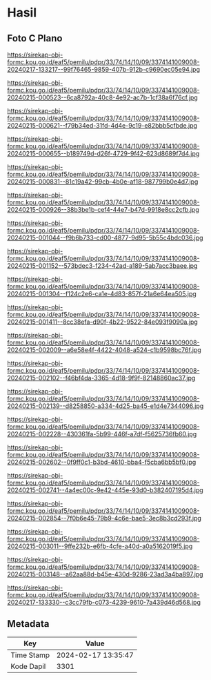 # Hasil

## Foto C Plano

https://sirekap-obj-formc.kpu.go.id/eaf5/pemilu/pdpr/33/74/14/10/09/3374141009008-20240217-133217--99f76465-9859-407b-912b-c9690ec05e94.jpg

https://sirekap-obj-formc.kpu.go.id/eaf5/pemilu/pdpr/33/74/14/10/09/3374141009008-20240215-000523--6ca8792a-40c8-4e92-ac7b-1cf38a6f76cf.jpg

https://sirekap-obj-formc.kpu.go.id/eaf5/pemilu/pdpr/33/74/14/10/09/3374141009008-20240215-000621--f79b34ed-31fd-4d4e-9c19-e82bbb5cfbde.jpg

https://sirekap-obj-formc.kpu.go.id/eaf5/pemilu/pdpr/33/74/14/10/09/3374141009008-20240215-000655--b189749d-d26f-4729-9f42-623d8689f7d4.jpg

https://sirekap-obj-formc.kpu.go.id/eaf5/pemilu/pdpr/33/74/14/10/09/3374141009008-20240215-000831--81c19a42-99cb-4b0e-af18-987799b0e4d7.jpg

https://sirekap-obj-formc.kpu.go.id/eaf5/pemilu/pdpr/33/74/14/10/09/3374141009008-20240215-000926--38b3be1b-cef4-44e7-b47d-9918e8cc2cfb.jpg

https://sirekap-obj-formc.kpu.go.id/eaf5/pemilu/pdpr/33/74/14/10/09/3374141009008-20240215-001044--f9b6b733-cd00-4877-9d95-5b55c4bdc036.jpg

https://sirekap-obj-formc.kpu.go.id/eaf5/pemilu/pdpr/33/74/14/10/09/3374141009008-20240215-001152--573bdec3-f234-42ad-a189-5ab7acc3baee.jpg

https://sirekap-obj-formc.kpu.go.id/eaf5/pemilu/pdpr/33/74/14/10/09/3374141009008-20240215-001304--f124c2e6-ca1e-4d83-857f-21a6e64ea505.jpg

https://sirekap-obj-formc.kpu.go.id/eaf5/pemilu/pdpr/33/74/14/10/09/3374141009008-20240215-001411--8cc38efa-d90f-4b22-9522-84e093f9090a.jpg

https://sirekap-obj-formc.kpu.go.id/eaf5/pemilu/pdpr/33/74/14/10/09/3374141009008-20240215-002009--a6e58e4f-4422-4048-a524-c1b9598bc76f.jpg

https://sirekap-obj-formc.kpu.go.id/eaf5/pemilu/pdpr/33/74/14/10/09/3374141009008-20240215-002102--f46bf4da-3365-4d18-9f9f-82148860ac37.jpg

https://sirekap-obj-formc.kpu.go.id/eaf5/pemilu/pdpr/33/74/14/10/09/3374141009008-20240215-002139--d8258850-a334-4d25-ba45-e1d4e7344096.jpg

https://sirekap-obj-formc.kpu.go.id/eaf5/pemilu/pdpr/33/74/14/10/09/3374141009008-20240215-002228--430361fa-5b99-446f-a7df-f5625736fb60.jpg

https://sirekap-obj-formc.kpu.go.id/eaf5/pemilu/pdpr/33/74/14/10/09/3374141009008-20240215-002602--0f9ff0c1-b3bd-4610-bba4-f5cba6bb5bf0.jpg

https://sirekap-obj-formc.kpu.go.id/eaf5/pemilu/pdpr/33/74/14/10/09/3374141009008-20240215-002741--4a4ec00c-9e42-445e-93d0-b382407195d4.jpg

https://sirekap-obj-formc.kpu.go.id/eaf5/pemilu/pdpr/33/74/14/10/09/3374141009008-20240215-002854--7f0b6e45-79b9-4c6e-bae5-3ec8b3cd293f.jpg

https://sirekap-obj-formc.kpu.go.id/eaf5/pemilu/pdpr/33/74/14/10/09/3374141009008-20240215-003011--9ffe232b-e6fb-4cfe-a40d-a0a5162019f5.jpg

https://sirekap-obj-formc.kpu.go.id/eaf5/pemilu/pdpr/33/74/14/10/09/3374141009008-20240215-003148--a62aa88d-b45e-430d-9286-23ad3a4ba897.jpg

https://sirekap-obj-formc.kpu.go.id/eaf5/pemilu/pdpr/33/74/14/10/09/3374141009008-20240217-133330--c3cc79fb-c073-4239-9610-7a439d46d568.jpg


## Metadata

| Key        | Value               |
| ---------- | ------------------- |
| Time Stamp | 2024-02-17 13:35:47 |
| Kode Dapil | 3301                |




